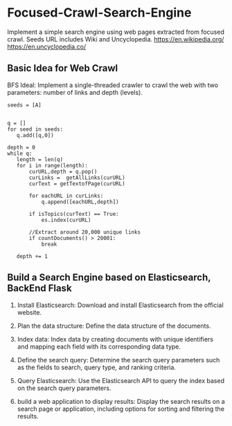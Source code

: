 # Focused-Crawl-Search-Engine

 Implement a simple search engine using web pages extracted from focused crawl. Seeds URL includes Wiki and Uncyclopedia. 
 https://en.wikipedia.org/  
 https://en.uncyclopedia.co/
 
## Basic Idea for Web Crawl

 BFS Ideal:  Implement a single-threaded crawler to crawl the web with two parameters: number of links and depth (levels).
 ```
 seeds = [A]
 

q = []
for seed in seeds:
    q.add([q,0])

depth = 0
while q:
    length = len(q)
    for i in range(length):
        curURL,depth = q.pop()
        curLinks =  getAllLinks(curURL)
        curText = getTextofPage(curURL)
            
        for eachURL in curLinks:
            q.append([eachURL,depth])
        
        if isTopics(curText) == True:
            es.index(curURL)
            
        //Extract around 20,000 unique links
        if countDocuments() > 20001:
            break
        
    depth += 1
 
 ``` 
## Build a Search Engine based on Elasticsearch, BackEnd Flask

1. Install Elasticsearch: Download and install Elasticsearch from the official website.

2. Plan the data structure: Define the data structure of the documents. 

3. Index data: Index data by creating documents with unique identifiers and mapping each field with its corresponding data type.

4. Define the search query: Determine the search query parameters such as the fields to search, query type, and ranking criteria.

5. Query Elasticsearch: Use the Elasticsearch API to query the index based on the search query parameters.

6. build a web application to display results: Display the search results on a search page or application, including options for sorting and filtering the results.

